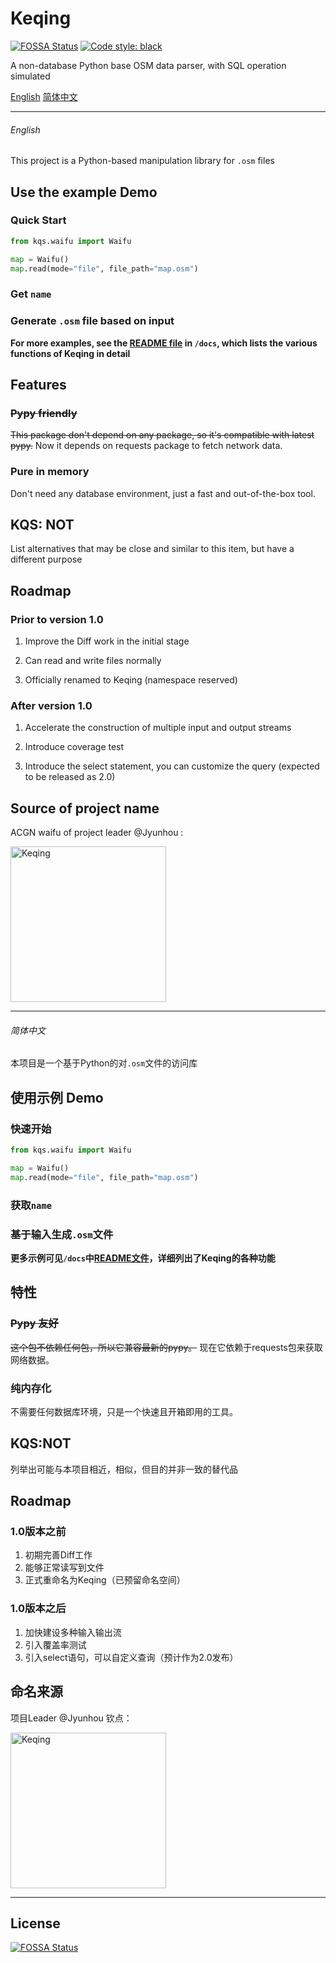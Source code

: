 # Keqing

[![FOSSA Status](https://app.fossa.com/api/projects/git%2Bgithub.com%2FOSMChina%2FOSMChina-Keqing_Sword.svg?type=shield)](https://app.fossa.com/projects/git%2Bgithub.com%2FOSMChina%2FOSMChina-Keqing_Sword?ref=badge_shield)
<a href="https://github.com/psf/black"><img alt="Code style: black" src="https://img.shields.io/badge/code%20style-black-000000.svg"></a>

A non-database Python base OSM data parser, with SQL operation simulated 

[English](https://github.com/OSMChina/Keqing/#english) [简体中文](https://github.com/OSMChina/Keqing/#简体中文)

----------

###### English

This project is a Python-based manipulation library for `.osm` files

## Use the example Demo

### Quick Start

```python
from kqs.waifu import Waifu

map = Waifu()
map.read(mode="file", file_path="map.osm")
```

### Get `name`

### Generate `.osm` file based on input

**For more examples, see the [README file](/docs/README.md) in `/docs`, which lists the various functions of Keqing in detail**

## Features

### <del>Pypy friendly</del>

<del>This package don't depend on any package, so it's compatible with latest pypy.</del> Now it depends on requests package to fetch network data.

### Pure in memory

Don't need any database environment, just a fast and out-of-the-box tool.

## KQS: NOT

List alternatives that may be close and similar to this item, but have a different purpose

## Roadmap

### Prior to version 1.0

1. Improve the Diff work in the initial stage

2. Can read and write files normally

3. Officially renamed to Keqing (namespace reserved)

### After version 1.0

1. Accelerate the construction of multiple input and output streams

2. Introduce coverage test

3. Introduce the select statement, you can customize the query (expected to be released as 2.0)

## Source of project name

ACGN waifu of project leader @Jyunhou :

<a herf="https://zh.wikipedia.org/wiki/%E5%8E%9F%E7%A5%9E%E8%A7%92%E8%89%B2%E5%88%97%E8%A1%A8#%E7%92%83%E6%9C%88%E4%B8%83%E6%98%9F"><img alt="Keqing" src="https://avatars.githubusercontent.com/u/45530478?v=4" width=249px></a>

----------

###### 简体中文

本项目是一个基于Python的对`.osm`文件的访问库

## 使用示例 Demo

### 快速开始

```python
from kqs.waifu import Waifu

map = Waifu()
map.read(mode="file", file_path="map.osm")
```

### 获取`name`

### 基于输入生成`.osm`文件

**更多示例可见`/docs`中[README文件](/docs/README.md)，详细列出了Keqing的各种功能**

## 特性

### <del>Pypy 友好</del>

<del>这个包不依赖任何包，所以它兼容最新的pypy。</del> 现在它依赖于requests包来获取网络数据。

### 纯内存化

不需要任何数据库环境，只是一个快速且开箱即用的工具。

## KQS:NOT

列举出可能与本项目相近，相似，但目的并非一致的替代品

## Roadmap

### 1.0版本之前
1. 初期完善Diff工作
2. 能够正常读写到文件
3. 正式重命名为Keqing（已预留命名空间）

### 1.0版本之后
1. 加快建设多种输入输出流
2. 引入覆盖率测试
3. 引入select语句，可以自定义查询（预计作为2.0发布）

## 命名来源

项目Leader @Jyunhou 钦点：

<a herf="https://zh.wikipedia.org/wiki/%E5%8E%9F%E7%A5%9E%E8%A7%92%E8%89%B2%E5%88%97%E8%A1%A8#%E7%92%83%E6%9C%88%E4%B8%83%E6%98%9F"><img alt="Keqing" src="https://avatars.githubusercontent.com/u/45530478?v=4" width=249px></a>

----------

## License
[![FOSSA Status](https://app.fossa.com/api/projects/git%2Bgithub.com%2FOSMChina%2FOSMChina-Keqing_Sword.svg?type=large)](https://app.fossa.com/projects/git%2Bgithub.com%2FOSMChina%2FOSMChina-Keqing_Sword?ref=badge_large)
